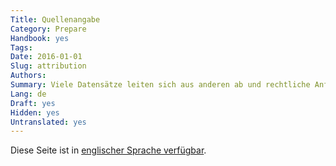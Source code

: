 ```yaml
---
Title: Quellenangabe
Category: Prepare
Handbook: yes
Tags:
Date: 2016-01-01
Slug: attribution
Authors:
Summary: Viele Datensätze leiten sich aus anderen ab und rechtliche Anforderungen verlangen bisweilen explizit die Angabe der Quelle der Daten. Hier untersuchen wir Auswirkungen für Herausgeber von Daten.
Lang: de
Draft: yes
Hidden: yes
Untranslated: yes
---
```


Diese Seite ist in [englischer Sprache verfügbar](/en/prepare/attribution).

